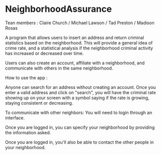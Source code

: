 # NeighborhoodAssurance

Tean members : Claire Church / Michael Lawson / Tad Preston / Madison Rosas

A program that allows users to insert an address and return criminal statistics based on the neighborhood. This will provide a general idea of crime rate, and a statistical analysis if the neighborhood criminal activity has increased or decreased over time.

Users can also create an account, affiliate with a neighborhood, and communicate with others in the same neighborhood.

How to use the app :

Anyone can search for an address without creating an account.
Once you enter a valid address and click on "search", you will have the criminal rate showing up on your screen with a symbol saying if the rate is growing, staying consistent or decreasing.

To communicate with other neighbors:
You will need to login through an interface.

Once you are logged in, you can specify your neighborhood by providing the information asked.

Once you are logged in, you'll also be able to contact the other people in your neighborhood.
